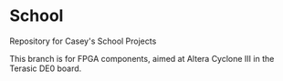 School
======

Repository for Casey's School Projects

This branch is for FPGA components, aimed at Altera Cyclone III in the Terasic DE0 board.
